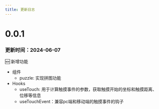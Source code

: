 ```yaml
---
title: 更新日志
---
```


# 0.0.1
### 更新时间：2024-06-07


🆕 新增功能<br>
- 组件
    - puzzle: 实现拼图功能
- Hooks
    - useTouch: 用于计算触摸事件的参数，获取触摸开始的坐标和触摸距离、位移等信息
    - useTouchEvent：兼容pc端和移动端的触摸事件的钩子
